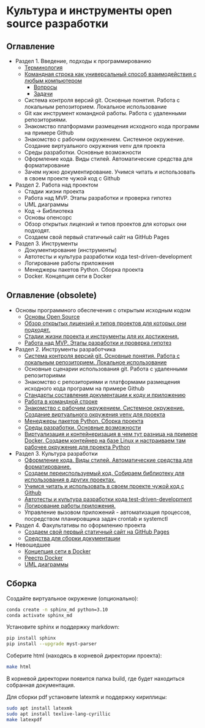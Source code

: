 # Культура и инструменты open source разработки

## Оглавление

* Раздел 1. Введение, подходы к программированию
  - [Терминология](/educational_materials/terms/content.md)
  - [Командная строка как универсальный способ взаимодействия с любым компьютером](/educational_materials/bash/content.md)
    - [Вопросы](/educational_materials/bash/quiz.md)
    - [Задачи](/educational_materials/bash/exercises.md)
  - Система контроля версий git. Основные понятия. Работа с локальным репозиторием. Локальное использование
  - Git как инструмент командной работы. Работа с удаленными репозиториями.
  - Знакомство платформами размещения исходного кода программ на примере Github
  - Знакомство с рабочим окружением. Системное окружение. Создание виртуального окружения venv для проекта
  - Среды разработки. Основные возможности
  - Оформление кода. Виды стилей. Автоматические средства для форматирование
  - Зачем нужно документирование. Учимся читать и использовать в своем проекте чужой код с Github
* Раздел 2. Работа над проектом
  - Стадии жизни проекта
  - Работа над MVP. Этапы разработки и проверка гипотез
  - UML диаграммы
  - Код -> Библиотека
  - Основы опенсорс
  - Обзор открытых лицензий и типов проектов для которых они подходят.
  - Создаем свой первый статичный сайт на GitHub Pages
* Раздел 3. Инструменты
  - Документирование (инструменты)
  - Автотесты и культура разработки кода test-driven-development
  - Логирование работы приложения
  - Менеджеры пакетов Python. Сборка проекта
  - Docker. Концепция сети в Docker


## Оглавление (obsolete)

* Основы программного обеспечения с открытым исходным кодом
  - [Основы Open Source](01_open_source/main.md)
  - [Обзор открытых лицензий и типов проектов для которых они подходят.](02_open_license/main.md)
  - [Стадии жизни проекта и инструменты для их достижения.](01_stages/main.md)
  - [Работа над MVP. Этапы разработки и проверка гипотез](04_mvp/main.md)
* Раздел 2. Инструменты разработчика
  - [Система контроля версий git. Основные понятия. Работа с локальным репозиторием. Локальное использование](05_git_base/main.md)
  - Основные сценарии использования git. Работа с удаленными репозиториями
  - Знакомство с репозиториями и платформами размещения исходного кода программ на примере Github
  - [Стандарты составления документации к коду и приложению](12_docs/main.md)
  - [Работа в командной строке](16_bash/main.md)
  - [Знакомство с рабочим окружением. Системное окружение. Создание виртуального окружения venv для проекта](17_path_venv)
  - [Менеджеры пакетов Python. Сборка проекта](10_packages/main.md)
  - [Среды разработки. Основные возможности](22_ide/main.md)
  - [Виртуализация и контейнеризация в чем тут разница на примере Docker. Создаем контейнер на базе Linux и настраиваем там рабочее окружение для проекта Python](25_docker_base/main.md)
* Раздел 3. Культура разработки
  - [Оформление кода. Виды стилей. Автоматические средства для форматирование.](14_styles)
  - [Создаем переиспользуемый код. Собираем библиотеку для использования в других проектах.](09_code_to_lib/main.md)
  - [Учимся читать и использовать в своем проекте чужой код с Github](06_github/main.md)
  - [Автотесты и культура разработки кода test-driven-development](23_testing/main.md)
  - [Логирование работы приложения.](24_logging)
  - Управление вызовом приложений - автоматизация процессов, посредством планировщика задач crontab и systemctl
* Раздел 4. Факультативы по оформлению проекта
  - [Создаем свой первый статичный сайт на GitHub Pages](36_git_hub_pages)
  - [Средства для сборки документации](12_docs/main.md#sphinx)
* Невошедшее
  - [Концепция сети в Docker](32_docker_network/main.md)
  - [Реестр Doсker](33_dockerhub/main.md)
  - [UML диаграммы](13_uml/main.md)


## Сборка 

Создайте виртуальное окружение (опционально):

```bash
conda create -n sphinx_md python=3.10
conda activate sphinx_md
```

Установите sphinx и поддержку markdown:

```bash 
pip install sphinx
pip install --upgrade myst-parser

```

Соберите html (находясь в корневой директории проекта):

```bash
make html
```

В корневой директории появится папка build, где будет находиться собранная документация.

Для сборки pdf установите latexmk и поддержку кириллицы:

```bash
sudo apt install latexmk
sudo apt install texlive-lang-cyrillic
make latexpdf
```


